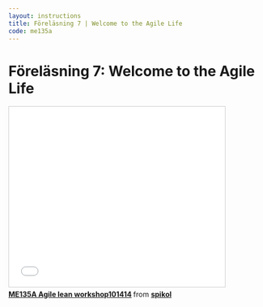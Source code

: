 ```yaml
---
layout: instructions
title: Föreläsning 7 | Welcome to the Agile Life
code: me135a
---
```


# Föreläsning 7: Welcome to the Agile Life

<div class="video">
    <iframe src="//www.slideshare.net/slideshow/embed_code/40259729" width="427" height="356" frameborder="0" marginwidth="0" marginheight="0" scrolling="no" style="border:1px solid #CCC; border-width:1px; margin-bottom:5px; max-width: 100%;" allowfullscreen> </iframe> <div style="margin-bottom:5px"> <strong> <a href="https://www.slideshare.net/spikol/me135a-agile-lean-workshop101414" title="ME135A Agile lean workshop101414" target="_blank">ME135A Agile lean workshop101414</a> </strong> from <strong><a href="http://www.slideshare.net/spikol" target="_blank">spikol</a></strong> </div>
</div>


